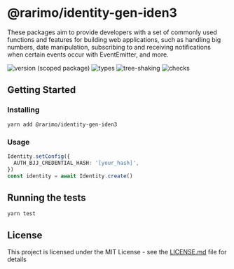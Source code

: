 # @rarimo/identity-gen-iden3
These packages aim to provide developers with a set of commonly used functions and features for building web applications, such as handling big numbers, date manipulation, subscribing to and receiving notifications when certain events occur with EventEmitter, and more.

![version (scoped package)](https://badgen.net/npm/v/@rarimo/identity-gen-iden3)
![types](https://badgen.net/npm/types/@rarimo/identity-gen-iden3)
![tree-shaking](https://badgen.net/bundlephobia/tree-shaking/@rarimo/identity-gen-iden3)
![checks](https://badgen.net/github/checks/rarimo/js-sdk/main)

## Getting Started

### Installing

```
yarn add @rarimo/identity-gen-iden3
```

### Usage

```ts
Identity.setConfig({
  AUTH_BJJ_CREDENTIAL_HASH: '[your_hash]',
})
const identity = await Identity.create()
```

## Running the tests

```
yarn test
```

## License

This project is licensed under the MIT License - see the [LICENSE.md](../../LICENSE) file for details
